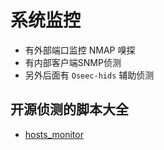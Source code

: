 # 系统监控

- 有外部端口监控 NMAP 嗅探
- 有内部客户端SNMP侦测
- 另外后面有 `Oseec-hids` 辅助侦测


## 开源侦测的脚本大全
- [hosts_monitor](https://github.com/ianunruh/monitoring)